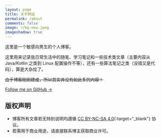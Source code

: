 ```yaml
---
layout: page
title: 关于网站
permalink: /about
comments: false
image: r/bg-new.jpeg
imageshadow: true
---
```


这里是一个敏感向男生的个人博客。

这里用来记录我日常生活中的随笔、学习笔记和一些技术类文章（主要内容从 Java/Kotlin 之类到 Linux 配置操作不等），还有一些算法笔记之类（没错又是代码），算是大杂烩了。

~~由于博客刚刚建成，所以其实并没有如此多的内容！~~

<a target="_blank" href="https://bootstrapstarter.com/jekyll-theme-memoirs/" class="btn btn-dark"> Follow me on GitHub &rarr;</a>

## 版权声明

- 博客所有文章若无特别说明均遵循 [CC BY-NC-SA 4.0](https://creativecommons.org/licenses/by-nc-sa/4.0/){:target="_blank"} 协议。
- 若需用于商业用途，请直接联系博主获取商业许可。
